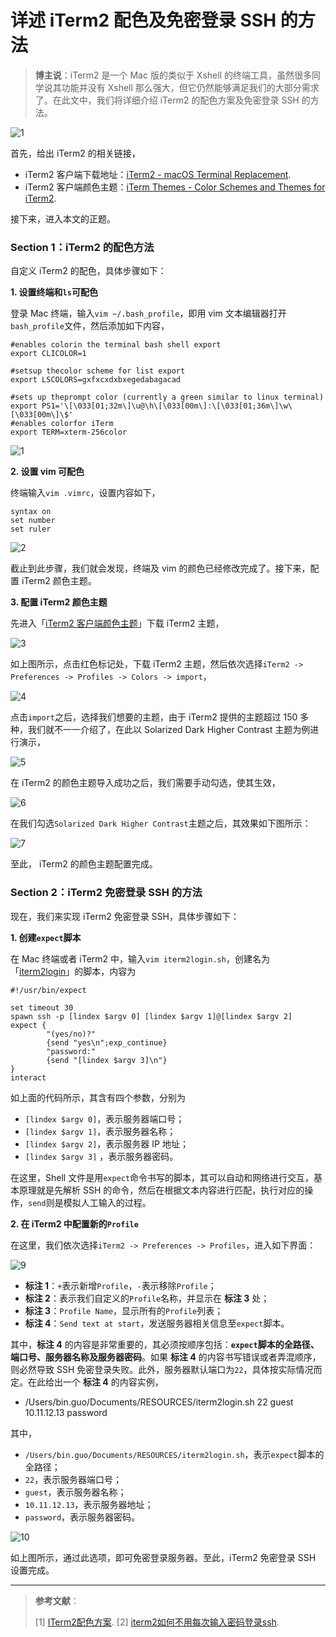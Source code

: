 # 详述 iTerm2 配色及免密登录 SSH 的方法

> **博主说**：iTerm2 是一个 Mac 版的类似于 Xshell 的终端工具，虽然很多同学说其功能并没有 Xshell 那么强大，但它仍然能够满足我们的大部分需求了。在此文中，我们将详细介绍 iTerm2 的配色方案及免密登录 SSH 的方法。

![1](http://img.blog.csdn.net/20171108094317501)

首先，给出 iTerm2 的相关链接，

- iTerm2 客户端下载地址：[iTerm2 - macOS Terminal Replacement](http://www.iterm2.com/).
- iTerm2 客户端颜色主题：[iTerm Themes - Color Schemes and Themes for iTerm2](http://iterm2colorschemes.com/).

接下来，进入本文的正题。

### Section 1：iTerm2 的配色方法

自定义 iTerm2 的配色，具体步骤如下：

**1. 设置终端和`ls`可配色**

登录 Mac 终端，输入`vim ~/.bash_profile`，即用 vim 文本编辑器打开`bash_profile`文件，然后添加如下内容，

```
#enables colorin the terminal bash shell export
export CLICOLOR=1

#setsup thecolor scheme for list export
export LSCOLORS=gxfxcxdxbxegedabagacad

#sets up theprompt color (currently a green similar to linux terminal)
export PS1='\[\033[01;32m\]\u@\h\[\033[00m\]:\[\033[01;36m\]\w\[\033[00m\]\$'
#enables colorfor iTerm
export TERM=xterm-256color

```

![1](http://img.blog.csdn.net/20171108095725707)

**2. 设置 vim 可配色**

终端输入`vim .vimrc`，设置内容如下，

```
syntax on
set number
set ruler
```
![2](http://img.blog.csdn.net/20171108100154521)

截止到此步骤，我们就会发现，终端及 vim 的颜色已经修改完成了。接下来，配置 iTerm2 颜色主题。

**3. 配置 iTerm2 颜色主题**

先进入「[iTerm2 客户端颜色主题](http://iterm2colorschemes.com/)」下载 iTerm2 主题，

![3](http://img.blog.csdn.net/20171108101400206)

如上图所示，点击红色标记处，下载 iTerm2 主题，然后依次选择`iTerm2 -> Preferences -> Profiles -> Colors -> import`，

![4](http://img.blog.csdn.net/20171108102115711)

点击`import`之后，选择我们想要的主题，由于 iTerm2 提供的主题超过 150 多种，我们就不一一介绍了，在此以 Solarized Dark Higher Contrast 主题为例进行演示，

![5](http://img.blog.csdn.net/20171108102927204)

在 iTerm2 的颜色主题导入成功之后，我们需要手动勾选，使其生效，

![6](http://img.blog.csdn.net/20171108103433351)

在我们勾选`Solarized Dark Higher Contrast`主题之后，其效果如下图所示：

![7](http://img.blog.csdn.net/20171108103714441)

至此， iTerm2 的颜色主题配置完成。

### Section 2：iTerm2 免密登录 SSH 的方法

现在，我们来实现 iTerm2 免密登录 SSH，具体步骤如下：

**1. 创建`expect`脚本**

在 Mac 终端或者 iTerm2 中，输入`vim iterm2login.sh`，创建名为「[iterm2login](https://github.com/guobinhit/cg-blog/blob/master/resources/iTerm2/iterm2login.sh)」的脚本，内容为

```
#!/usr/bin/expect

set timeout 30
spawn ssh -p [lindex $argv 0] [lindex $argv 1]@[lindex $argv 2]
expect {
        "(yes/no)?"
        {send "yes\n";exp_continue}
        "password:"
        {send "[lindex $argv 3]\n"}
}
interact
```

如上面的代码所示，其含有四个参数，分别为

- `[lindex $argv 0]`，表示服务器端口号；
- `[lindex $argv 1]`，表示服务器名称；
- `[lindex $argv 2]`，表示服务器 IP 地址；
- `[lindex $argv 3]` ，表示服务器密码。

在这里，Shell 文件是用`expect`命令书写的脚本，其可以自动和网络进行交互，基本原理就是先解析 SSH 的命令，然后在根据文本内容进行匹配，执行对应的操作，`send`则是模拟人工输入的过程。

**2. 在 iTerm2 中配置新的`Profile`**

在这里，我们依次选择`iTerm2 -> Preferences -> Profiles`，进入如下界面：

![9](http://img.blog.csdn.net/20171108155342252)

- **标注 1**：`+`表示新增`Profile`，`-`表示移除`Profile`；
- **标注 2**：表示我们自定义的`Profile`名称，并显示在 **标注 3** 处；
- **标注 3**：`Profile Name`，显示所有的`Profile`列表；
- **标注 4**：`Send text at start`，发送服务器相关信息至`expect`脚本。

其中，**标注 4** 的内容是非常重要的，其必须按顺序包括：**`expect`脚本的全路径、端口号、服务器名称及服务器密码**。如果 **标注 4** 的内容书写错误或者弄混顺序，则必然导致 SSH 免密登录失败。此外，服务器默认端口为`22`，具体按实际情况而定。在此给出一个 **标注 4** 的内容实例，

- /Users/bin.guo/Documents/RESOURCES/iterm2login.sh 22 guest 10.11.12.13 password

其中，

- `/Users/bin.guo/Documents/RESOURCES/iterm2login.sh`，表示`expect`脚本的全路径；
- `22`，表示服务器端口号；
- `guest`，表示服务器名称；
- `10.11.12.13`，表示服务器地址；
- `password`，表示服务器密码。

![10](http://img.blog.csdn.net/20171108161022719)

如上图所示，通过此选项，即可免密登录服务器。至此，iTerm2 免密登录 SSH 设置完成。


----------


> **参考文献**：
> 
> [1] [ITerm2配色方案](http://www.jianshu.com/p/33deff6b8a63). [2] [iterm2如何不用每次输入密码登录ssh](http://www.jianshu.com/p/17e06b3887ae).
